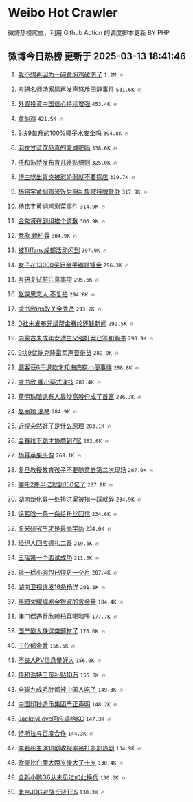 # Weibo Hot Crawler 



微博热榜爬虫，利用 Github Action 的调度脚本更新 BY PHP 


## 微博今日热榜 更新于 2025-03-13 18:41:46 
1. [我不想再因为一碗黄焖鸡破防了](https://s.weibo.com/weibo?q=%23%E6%88%91%E4%B8%8D%E6%83%B3%E5%86%8D%E5%9B%A0%E4%B8%BA%E4%B8%80%E7%A2%97%E9%BB%84%E7%84%96%E9%B8%A1%E7%A0%B4%E9%98%B2%E4%BA%86%23&t=31&band_rank=1&Refer=top) `1.2M 🔥` 

1. [考研名师汤家凤再发声怒斥田静事件](https://s.weibo.com/weibo?q=%23%E8%80%83%E7%A0%94%E5%90%8D%E5%B8%88%E6%B1%A4%E5%AE%B6%E5%87%A4%E5%86%8D%E5%8F%91%E5%A3%B0%E6%80%92%E6%96%A5%E7%94%B0%E9%9D%99%E4%BA%8B%E4%BB%B6%23&t=31&band_rank=2&Refer=top) `531.6K 🔥` 

1. [外资投资中国信心持续增强](https://s.weibo.com/weibo?q=%23%E5%A4%96%E8%B5%84%E6%8A%95%E8%B5%84%E4%B8%AD%E5%9B%BD%E4%BF%A1%E5%BF%83%E6%8C%81%E7%BB%AD%E5%A2%9E%E5%BC%BA%23&t=31&band_rank=3&Refer=top) `453.4K 🔥` 

1. [黄焖鸡](https://s.weibo.com/weibo?q=%E9%BB%84%E7%84%96%E9%B8%A1&t=31&band_rank=4&Refer=top) `421.5K 🔥` 

1. [9块9每升的100%椰子水安全吗](https://s.weibo.com/weibo?q=%239%E5%9D%979%E6%AF%8F%E5%8D%87%E7%9A%84100%25%E6%A4%B0%E5%AD%90%E6%B0%B4%E5%AE%89%E5%85%A8%E5%90%97%23&t=31&band_rank=5&Refer=top) `394.8K 🔥` 

1. [羽衣甘蓝饮品真的能减肥吗](https://s.weibo.com/weibo?q=%23%E7%BE%BD%E8%A1%A3%E7%94%98%E8%93%9D%E9%A5%AE%E5%93%81%E7%9C%9F%E7%9A%84%E8%83%BD%E5%87%8F%E8%82%A5%E5%90%97%23&t=31&band_rank=6&Refer=top) `338.6K 🔥` 

1. [呼和浩特发布育儿补贴细则](https://s.weibo.com/weibo?q=%23%E5%91%BC%E5%92%8C%E6%B5%A9%E7%89%B9%E5%8F%91%E5%B8%83%E8%82%B2%E5%84%BF%E8%A1%A5%E8%B4%B4%E7%BB%86%E5%88%99%23&t=31&band_rank=7&Refer=top) `325.0K 🔥` 

1. [博主吃出胃炎被怼娇弱就不要探店](https://s.weibo.com/weibo?q=%23%E5%8D%9A%E4%B8%BB%E5%90%83%E5%87%BA%E8%83%83%E7%82%8E%E8%A2%AB%E6%80%BC%E5%A8%87%E5%BC%B1%E5%B0%B1%E4%B8%8D%E8%A6%81%E6%8E%A2%E5%BA%97%23&t=31&band_rank=8&Refer=top) `319.7K 🔥` 

1. [杨铭宇黄焖鸡米饭后厨乱象被挂牌督办](https://s.weibo.com/weibo?q=%23%E6%9D%A8%E9%93%AD%E5%AE%87%E9%BB%84%E7%84%96%E9%B8%A1%E7%B1%B3%E9%A5%AD%E5%90%8E%E5%8E%A8%E4%B9%B1%E8%B1%A1%E8%A2%AB%E6%8C%82%E7%89%8C%E7%9D%A3%E5%8A%9E%23&t=31&band_rank=9&Refer=top) `317.9K 🔥` 

1. [杨铭宇黄焖鸡剩菜事件](https://s.weibo.com/weibo?q=%23%E6%9D%A8%E9%93%AD%E5%AE%87%E9%BB%84%E7%84%96%E9%B8%A1%E5%89%A9%E8%8F%9C%E4%BA%8B%E4%BB%B6%23&t=31&band_rank=10&Refer=top) `314.9K 🔥` 

1. [金秀贤在剧组挨个道歉](https://s.weibo.com/weibo?q=%23%E9%87%91%E7%A7%80%E8%B4%A4%E5%9C%A8%E5%89%A7%E7%BB%84%E6%8C%A8%E4%B8%AA%E9%81%93%E6%AD%89%23&t=31&band_rank=11&Refer=top) `306.9K 🔥` 

1. [乔欣 赖柏霖](https://s.weibo.com/weibo?q=%E4%B9%94%E6%AC%A3%20%E8%B5%96%E6%9F%8F%E9%9C%96&t=31&band_rank=12&Refer=top) `304.9K 🔥` 

1. [被Tiffany成都活动闪到](https://s.weibo.com/weibo?q=%23%E8%A2%ABTiffany%E6%88%90%E9%83%BD%E6%B4%BB%E5%8A%A8%E9%97%AA%E5%88%B0%23&t=31&band_rank=13&Refer=top) `297.9K 🔥` 

1. [女子花13000买足金手镯是镀金](https://s.weibo.com/weibo?q=%23%E5%A5%B3%E5%AD%90%E8%8A%B113000%E4%B9%B0%E8%B6%B3%E9%87%91%E6%89%8B%E9%95%AF%E6%98%AF%E9%95%80%E9%87%91%23&t=31&band_rank=14&Refer=top) `296.3K 🔥` 

1. [考研复试前注意事项](https://s.weibo.com/weibo?q=%23%E8%80%83%E7%A0%94%E5%A4%8D%E8%AF%95%E5%89%8D%E6%B3%A8%E6%84%8F%E4%BA%8B%E9%A1%B9%23&t=31&band_rank=15&Refer=top) `295.6K 🔥` 

1. [赵露思恋人 不复拍](https://s.weibo.com/weibo?q=%E8%B5%B5%E9%9C%B2%E6%80%9D%E6%81%8B%E4%BA%BA%20%E4%B8%8D%E5%A4%8D%E6%8B%8D&t=31&band_rank=16&Refer=top) `294.8K 🔥` 

1. [虞书欣ins取关金秀贤](https://s.weibo.com/weibo?q=%E8%99%9E%E4%B9%A6%E6%AC%A3ins%E5%8F%96%E5%85%B3%E9%87%91%E7%A7%80%E8%B4%A4&t=31&band_rank=17&Refer=top) `293.2K 🔥` 

1. [D社未发布元斌帮金赛纶还钱新闻](https://s.weibo.com/weibo?q=%23D%E7%A4%BE%E6%9C%AA%E5%8F%91%E5%B8%83%E5%85%83%E6%96%8C%E5%B8%AE%E9%87%91%E8%B5%9B%E7%BA%B6%E8%BF%98%E9%92%B1%E6%96%B0%E9%97%BB%23&t=31&band_rank=18&Refer=top) `292.5K 🔥` 

1. [内蒙古未成年女遭生父强奸案已签和解书](https://s.weibo.com/weibo?q=%23%E5%86%85%E8%92%99%E5%8F%A4%E6%9C%AA%E6%88%90%E5%B9%B4%E5%A5%B3%E9%81%AD%E7%94%9F%E7%88%B6%E5%BC%BA%E5%A5%B8%E6%A1%88%E5%B7%B2%E7%AD%BE%E5%92%8C%E8%A7%A3%E4%B9%A6%23&t=31&band_rank=19&Refer=top) `290.9K 🔥` 

1. [9块9就能克隆雷军声音带货](https://s.weibo.com/weibo?q=%239%E5%9D%979%E5%B0%B1%E8%83%BD%E5%85%8B%E9%9A%86%E9%9B%B7%E5%86%9B%E5%A3%B0%E9%9F%B3%E5%B8%A6%E8%B4%A7%23&t=31&band_rank=20&Refer=top) `289.0K 🔥` 

1. [顾客获6千退款才知海底捞小便事件](https://s.weibo.com/weibo?q=%23%E9%A1%BE%E5%AE%A2%E8%8E%B76%E5%8D%83%E9%80%80%E6%AC%BE%E6%89%8D%E7%9F%A5%E6%B5%B7%E5%BA%95%E6%8D%9E%E5%B0%8F%E4%BE%BF%E4%BA%8B%E4%BB%B6%23&t=31&band_rank=21&Refer=top) `288.8K 🔥` 

1. [虞书欣 鹿小葵式演技](https://s.weibo.com/weibo?q=%E8%99%9E%E4%B9%A6%E6%AC%A3%20%E9%B9%BF%E5%B0%8F%E8%91%B5%E5%BC%8F%E6%BC%94%E6%8A%80&t=31&band_rank=22&Refer=top) `287.4K 🔥` 

1. [董明珠暗讽有人靠炒高股价成了首富](https://s.weibo.com/weibo?q=%23%E8%91%A3%E6%98%8E%E7%8F%A0%E6%9A%97%E8%AE%BD%E6%9C%89%E4%BA%BA%E9%9D%A0%E7%82%92%E9%AB%98%E8%82%A1%E4%BB%B7%E6%88%90%E4%BA%86%E9%A6%96%E5%AF%8C%23&t=31&band_rank=23&Refer=top) `286.3K 🔥` 

1. [赵丽颖 浪琴](https://s.weibo.com/weibo?q=%E8%B5%B5%E4%B8%BD%E9%A2%96%20%E6%B5%AA%E7%90%B4&t=31&band_rank=24&Refer=top) `284.9K 🔥` 

1. [近视突然好了是什么原理](https://s.weibo.com/weibo?q=%23%E8%BF%91%E8%A7%86%E7%AA%81%E7%84%B6%E5%A5%BD%E4%BA%86%E6%98%AF%E4%BB%80%E4%B9%88%E5%8E%9F%E7%90%86%23&t=31&band_rank=25&Refer=top) `283.1K 🔥` 

1. [金赛纶下跪才协商到7亿](https://s.weibo.com/weibo?q=%23%E9%87%91%E8%B5%9B%E7%BA%B6%E4%B8%8B%E8%B7%AA%E6%89%8D%E5%8D%8F%E5%95%86%E5%88%B07%E4%BA%BF%23&t=31&band_rank=26&Refer=top) `282.6K 🔥` 

1. [杨幂苹果头像](https://s.weibo.com/weibo?q=%23%E6%9D%A8%E5%B9%82%E8%8B%B9%E6%9E%9C%E5%A4%B4%E5%83%8F%23&t=31&band_rank=27&Refer=top) `268.1K 🔥` 

1. [复旦教授教育孩子不要随意去第二次现场](https://s.weibo.com/weibo?q=%23%E5%A4%8D%E6%97%A6%E6%95%99%E6%8E%88%E6%95%99%E8%82%B2%E5%AD%A9%E5%AD%90%E4%B8%8D%E8%A6%81%E9%9A%8F%E6%84%8F%E5%8E%BB%E7%AC%AC%E4%BA%8C%E6%AC%A1%E7%8E%B0%E5%9C%BA%23&t=31&band_rank=28&Refer=top) `267.0K 🔥` 

1. [哪吒2差半亿就到150亿了](https://s.weibo.com/weibo?q=%23%E5%93%AA%E5%90%922%E5%B7%AE%E5%8D%8A%E4%BA%BF%E5%B0%B1%E5%88%B0150%E4%BA%BF%E4%BA%86%23&t=31&band_rank=29&Refer=top) `237.8K 🔥` 

1. [湖南新化县一处排洪渠被指一踩就碎](https://s.weibo.com/weibo?q=%23%E6%B9%96%E5%8D%97%E6%96%B0%E5%8C%96%E5%8E%BF%E4%B8%80%E5%A4%84%E6%8E%92%E6%B4%AA%E6%B8%A0%E8%A2%AB%E6%8C%87%E4%B8%80%E8%B8%A9%E5%B0%B1%E7%A2%8E%23&t=31&band_rank=30&Refer=top) `234.9K 🔥` 

1. [徐若晗一条一条给粉丝回信](https://s.weibo.com/weibo?q=%23%E5%BE%90%E8%8B%A5%E6%99%97%E4%B8%80%E6%9D%A1%E4%B8%80%E6%9D%A1%E7%BB%99%E7%B2%89%E4%B8%9D%E5%9B%9E%E4%BF%A1%23&t=31&band_rank=31&Refer=top) `234.6K 🔥` 

1. [原来研究生才是最高学历](https://s.weibo.com/weibo?q=%E5%8E%9F%E6%9D%A5%E7%A0%94%E7%A9%B6%E7%94%9F%E6%89%8D%E6%98%AF%E6%9C%80%E9%AB%98%E5%AD%A6%E5%8E%86&t=31&band_rank=32&Refer=top) `234.6K 🔥` 

1. [经纪人回应娜扎二番](https://s.weibo.com/weibo?q=%23%E7%BB%8F%E7%BA%AA%E4%BA%BA%E5%9B%9E%E5%BA%94%E5%A8%9C%E6%89%8E%E4%BA%8C%E7%95%AA%23&t=31&band_rank=33&Refer=top) `219.5K 🔥` 

1. [王瑶第一个面试成功](https://s.weibo.com/weibo?q=%E7%8E%8B%E7%91%B6%E7%AC%AC%E4%B8%80%E4%B8%AA%E9%9D%A2%E8%AF%95%E6%88%90%E5%8A%9F&t=31&band_rank=34&Refer=top) `211.3K 🔥` 

1. [瑶一瑶小肉包已停更一个月](https://s.weibo.com/weibo?q=%23%E7%91%B6%E4%B8%80%E7%91%B6%E5%B0%8F%E8%82%89%E5%8C%85%E5%B7%B2%E5%81%9C%E6%9B%B4%E4%B8%80%E4%B8%AA%E6%9C%88%23&t=31&band_rank=35&Refer=top) `207.4K 🔥` 

1. [湖南卫视连发16条杨洋](https://s.weibo.com/weibo?q=%23%E6%B9%96%E5%8D%97%E5%8D%AB%E8%A7%86%E8%BF%9E%E5%8F%9116%E6%9D%A1%E6%9D%A8%E6%B4%8B%23&t=31&band_rank=36&Refer=top) `201.1K 🔥` 

1. [黑暗荣耀编剧金银淑的含金量](https://s.weibo.com/weibo?q=%E9%BB%91%E6%9A%97%E8%8D%A3%E8%80%80%E7%BC%96%E5%89%A7%E9%87%91%E9%93%B6%E6%B7%91%E7%9A%84%E5%90%AB%E9%87%91%E9%87%8F&t=31&band_rank=37&Refer=top) `184.4K 🔥` 

1. [澳门偶遇乔欣赖柏霖喝咖啡](https://s.weibo.com/weibo?q=%23%E6%BE%B3%E9%97%A8%E5%81%B6%E9%81%87%E4%B9%94%E6%AC%A3%E8%B5%96%E6%9F%8F%E9%9C%96%E5%96%9D%E5%92%96%E5%95%A1%23&t=31&band_rank=38&Refer=top) `177.7K 🔥` 

1. [国产剧太缺这类题材了](https://s.weibo.com/weibo?q=%E5%9B%BD%E4%BA%A7%E5%89%A7%E5%A4%AA%E7%BC%BA%E8%BF%99%E7%B1%BB%E9%A2%98%E6%9D%90%E4%BA%86&t=31&band_rank=39&Refer=top) `176.0K 🔥` 

1. [工位郁金香](https://s.weibo.com/weibo?q=%E5%B7%A5%E4%BD%8D%E9%83%81%E9%87%91%E9%A6%99&t=31&band_rank=40&Refer=top) `156.5K 🔥` 

1. [不良人PV信息量好大](https://s.weibo.com/weibo?q=%E4%B8%8D%E8%89%AF%E4%BA%BAPV%E4%BF%A1%E6%81%AF%E9%87%8F%E5%A5%BD%E5%A4%A7&t=31&band_rank=41&Refer=top) `156.0K 🔥` 

1. [呼和浩特三孩补贴10万](https://s.weibo.com/weibo?q=%23%E5%91%BC%E5%92%8C%E6%B5%A9%E7%89%B9%E4%B8%89%E5%AD%A9%E8%A1%A5%E8%B4%B410%E4%B8%87%23&t=31&band_rank=42&Refer=top) `155.8K 🔥` 

1. [全球九成毛肚都被中国人吃了](https://s.weibo.com/weibo?q=%23%E5%85%A8%E7%90%83%E4%B9%9D%E6%88%90%E6%AF%9B%E8%82%9A%E9%83%BD%E8%A2%AB%E4%B8%AD%E5%9B%BD%E4%BA%BA%E5%90%83%E4%BA%86%23&t=31&band_rank=43&Refer=top) `149.3K 🔥` 

1. [中国印钞造币集团严正声明](https://s.weibo.com/weibo?q=%23%E4%B8%AD%E5%9B%BD%E5%8D%B0%E9%92%9E%E9%80%A0%E5%B8%81%E9%9B%86%E5%9B%A2%E4%B8%A5%E6%AD%A3%E5%A3%B0%E6%98%8E%23&t=31&band_rank=44&Refer=top) `148.2K 🔥` 

1. [JackeyLove回应输给KC](https://s.weibo.com/weibo?q=%23JackeyLove%E5%9B%9E%E5%BA%94%E8%BE%93%E7%BB%99KC%23&t=31&band_rank=45&Refer=top) `147.3K 🔥` 

1. [特斯拉与百度合作](https://s.weibo.com/weibo?q=%23%E7%89%B9%E6%96%AF%E6%8B%89%E4%B8%8E%E7%99%BE%E5%BA%A6%E5%90%88%E4%BD%9C%23&t=31&band_rank=46&Refer=top) `144.3K 🔥` 

1. [李若彤主演短剧收视率吊打多部热剧](https://s.weibo.com/weibo?q=%23%E6%9D%8E%E8%8B%A5%E5%BD%A4%E4%B8%BB%E6%BC%94%E7%9F%AD%E5%89%A7%E6%94%B6%E8%A7%86%E7%8E%87%E5%90%8A%E6%89%93%E5%A4%9A%E9%83%A8%E7%83%AD%E5%89%A7%23&t=31&band_rank=47&Refer=top) `134.9K 🔥` 

1. [欧豪比白鹿大两岁像大了十岁](https://s.weibo.com/weibo?q=%23%E6%AC%A7%E8%B1%AA%E6%AF%94%E7%99%BD%E9%B9%BF%E5%A4%A7%E4%B8%A4%E5%B2%81%E5%83%8F%E5%A4%A7%E4%BA%86%E5%8D%81%E5%B2%81%23&t=31&band_rank=48&Refer=top) `130.4K 🔥` 

1. [全新小鹏G6从未见过如此换代](https://s.weibo.com/weibo?q=%23%E5%85%A8%E6%96%B0%E5%B0%8F%E9%B9%8FG6%E4%BB%8E%E6%9C%AA%E8%A7%81%E8%BF%87%E5%A6%82%E6%AD%A4%E6%8D%A2%E4%BB%A3%23&t=31&band_rank=49&Refer=top) `130.3K 🔥` 

1. [北京JDG对战长沙TES](https://s.weibo.com/weibo?q=%23%E5%8C%97%E4%BA%ACJDG%E5%AF%B9%E6%88%98%E9%95%BF%E6%B2%99TES%23&t=31&band_rank=50&Refer=top) `130.3K 🔥` 

